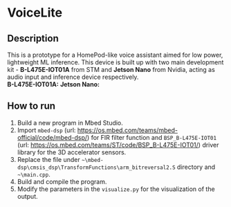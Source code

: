 # VoiceLite
## Description
This is a prototype for a HomePod-like voice assistant aimed for low power, lightweight ML inference. This device is built up with two main development kit - **B-L475E-IOT01A** from STM and **Jetson Nano** from Nvidia, acting as audio input and inference device respectively.
\
**B-L475E-IOT01A:**
**Jetson Nano:**

## How to run 
1. Build a new program in Mbed Studio.
2. Import `mbed-dsp` (url: https://os.mbed.com/teams/mbed-official/code/mbed-dsp/) for FIR filter function and `BSP_B-L475E-IOT01` (url: https://os.mbed.com/teams/ST/code/BSP_B-L475E-IOT01/) driver library for the 3D accelerator sensors.
3. Replace the file under `~\mbed-dsp\cmsis_dsp\TransformFunctions\arm_bitreversal2.S` directory and `~\main.cpp`.
4. Build and compile the program.
5. Modify the parameters in the `visualize.py` for the visualization of the output.
